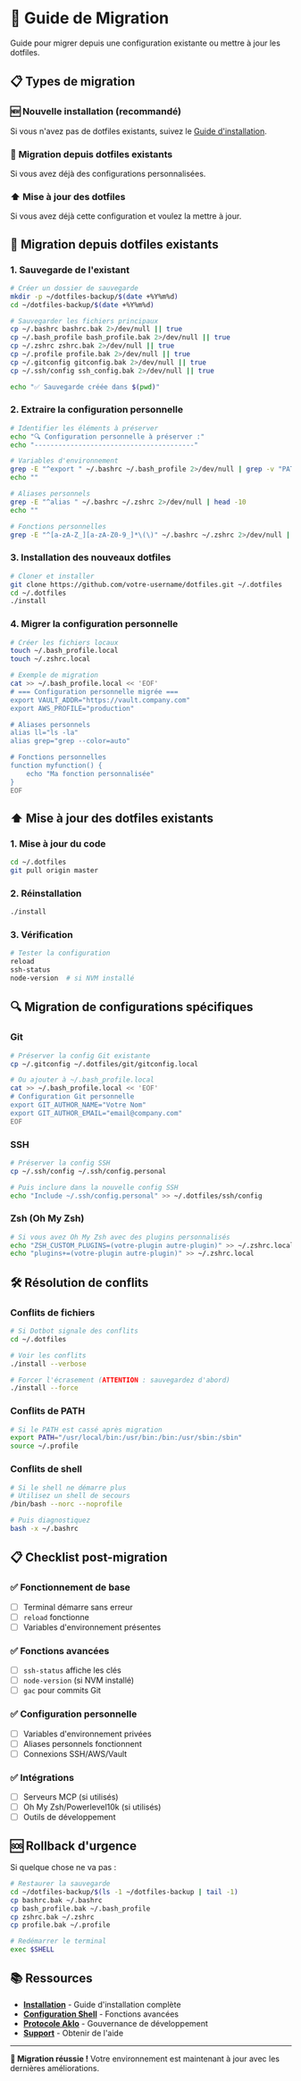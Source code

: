 # 🔄 Guide de Migration

Guide pour migrer depuis une configuration existante ou mettre à jour les dotfiles.

## 📋 Types de migration

### 🆕 **Nouvelle installation** (recommandé)
Si vous n'avez pas de dotfiles existants, suivez le [Guide d'installation](./installation.md).

### 🔧 **Migration depuis dotfiles existants**
Si vous avez déjà des configurations personnalisées.

### ⬆️ **Mise à jour des dotfiles**
Si vous avez déjà cette configuration et voulez la mettre à jour.

## 🔧 Migration depuis dotfiles existants

### 1. Sauvegarde de l'existant
```bash
# Créer un dossier de sauvegarde
mkdir -p ~/dotfiles-backup/$(date +%Y%m%d)
cd ~/dotfiles-backup/$(date +%Y%m%d)

# Sauvegarder les fichiers principaux
cp ~/.bashrc bashrc.bak 2>/dev/null || true
cp ~/.bash_profile bash_profile.bak 2>/dev/null || true
cp ~/.zshrc zshrc.bak 2>/dev/null || true
cp ~/.profile profile.bak 2>/dev/null || true
cp ~/.gitconfig gitconfig.bak 2>/dev/null || true
cp ~/.ssh/config ssh_config.bak 2>/dev/null || true

echo "✅ Sauvegarde créée dans $(pwd)"
```

### 2. Extraire la configuration personnelle
```bash
# Identifier les éléments à préserver
echo "🔍 Configuration personnelle à préserver :"
echo "----------------------------------------"

# Variables d'environnement
grep -E "^export " ~/.bashrc ~/.bash_profile 2>/dev/null | grep -v "PATH" | head -10
echo ""

# Aliases personnels
grep -E "^alias " ~/.bashrc ~/.zshrc 2>/dev/null | head -10
echo ""

# Fonctions personnelles
grep -E "^[a-zA-Z_][a-zA-Z0-9_]*\(\)" ~/.bashrc ~/.zshrc 2>/dev/null | head -5
```

### 3. Installation des nouveaux dotfiles
```bash
# Cloner et installer
git clone https://github.com/votre-username/dotfiles.git ~/.dotfiles
cd ~/.dotfiles
./install
```

### 4. Migrer la configuration personnelle
```bash
# Créer les fichiers locaux
touch ~/.bash_profile.local
touch ~/.zshrc.local

# Exemple de migration
cat >> ~/.bash_profile.local << 'EOF'
# === Configuration personnelle migrée ===
export VAULT_ADDR="https://vault.company.com"
export AWS_PROFILE="production"

# Aliases personnels
alias ll="ls -la"
alias grep="grep --color=auto"

# Fonctions personnelles
function myfunction() {
    echo "Ma fonction personnalisée"
}
EOF
```

## ⬆️ Mise à jour des dotfiles existants

### 1. Mise à jour du code
```bash
cd ~/.dotfiles
git pull origin master
```

### 2. Réinstallation
```bash
./install
```

### 3. Vérification
```bash
# Tester la configuration
reload
ssh-status
node-version  # si NVM installé
```

## 🔍 Migration de configurations spécifiques

### Git
```bash
# Préserver la config Git existante
cp ~/.gitconfig ~/.dotfiles/git/gitconfig.local

# Ou ajouter à ~/.bash_profile.local
cat >> ~/.bash_profile.local << 'EOF'
# Configuration Git personnelle
export GIT_AUTHOR_NAME="Votre Nom"
export GIT_AUTHOR_EMAIL="email@company.com"
EOF
```

### SSH
```bash
# Préserver la config SSH
cp ~/.ssh/config ~/.ssh/config.personal

# Puis inclure dans la nouvelle config SSH
echo "Include ~/.ssh/config.personal" >> ~/.dotfiles/ssh/config
```

### Zsh (Oh My Zsh)
```bash
# Si vous avez Oh My Zsh avec des plugins personnalisés
echo "ZSH_CUSTOM_PLUGINS=(votre-plugin autre-plugin)" >> ~/.zshrc.local
echo "plugins+=(votre-plugin autre-plugin)" >> ~/.zshrc.local
```

## 🛠️ Résolution de conflits

### Conflits de fichiers
```bash
# Si Dotbot signale des conflits
cd ~/.dotfiles

# Voir les conflits
./install --verbose

# Forcer l'écrasement (ATTENTION : sauvegardez d'abord)
./install --force
```

### Conflits de PATH
```bash
# Si le PATH est cassé après migration
export PATH="/usr/local/bin:/usr/bin:/bin:/usr/sbin:/sbin"
source ~/.profile
```

### Conflits de shell
```bash
# Si le shell ne démarre plus
# Utilisez un shell de secours
/bin/bash --norc --noprofile

# Puis diagnostiquez
bash -x ~/.bashrc
```

## 📋 Checklist post-migration

### ✅ **Fonctionnement de base**
- [ ] Terminal démarre sans erreur
- [ ] `reload` fonctionne
- [ ] Variables d'environnement présentes

### ✅ **Fonctions avancées**
- [ ] `ssh-status` affiche les clés
- [ ] `node-version` (si NVM installé)
- [ ] `gac` pour commits Git

### ✅ **Configuration personnelle**
- [ ] Variables d'environnement privées
- [ ] Aliases personnels fonctionnent
- [ ] Connexions SSH/AWS/Vault

### ✅ **Intégrations**
- [ ] Serveurs MCP (si utilisés)
- [ ] Oh My Zsh/Powerlevel10k (si utilisés)
- [ ] Outils de développement

## 🆘 Rollback d'urgence

Si quelque chose ne va pas :

```bash
# Restaurer la sauvegarde
cd ~/dotfiles-backup/$(ls -1 ~/dotfiles-backup | tail -1)
cp bashrc.bak ~/.bashrc
cp bash_profile.bak ~/.bash_profile
cp zshrc.bak ~/.zshrc
cp profile.bak ~/.profile

# Redémarrer le terminal
exec $SHELL
```

## 📚 Ressources

- **[Installation](./installation.md)** - Guide d'installation complète
- **[Configuration Shell](../shell/README.md)** - Fonctions avancées
- **[Protocole Aklo](../aklo/README.md)** - Gouvernance de développement
- **[Support](../README.md#support)** - Obtenir de l'aide

---

**🎯 Migration réussie !** Votre environnement est maintenant à jour avec les dernières améliorations.